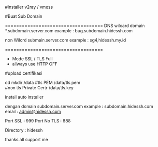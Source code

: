 #installer v2ray / vmess



#Buat Sub Domain

===================================
DNS wilcard domain
*.subdomain.server.com
example : bug.subdomain.hidessh.com

non Wilcrd 
submain.server.com
example : sg4,hidessh.my.id

===================================

- Mode SSL / TLS Full
- allways use HTTP OFF


#upload certifikasi

cd mkdir /data 
#tls PEM
/data/tls.pem  
#non tls Private Certr 
/data/tls.key

install auto installer

dengan domain subdomain.server.com
example : subdomain.hidessh.com
email : admin@hidessh.com

Port SSL : 999
Port No TLS : 888


Directory : hidessh



thanks all support me 
